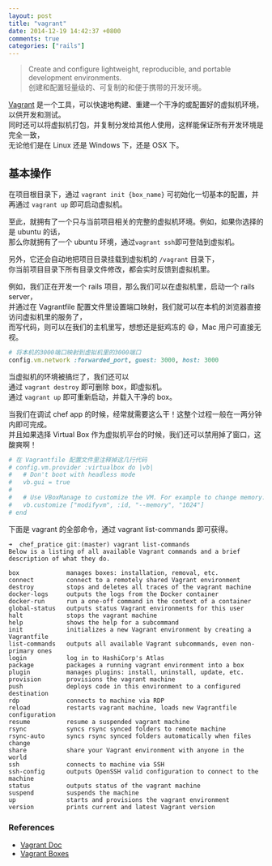 ```yaml
---
layout: post
title: "vagrant"
date: 2014-12-19 14:42:37 +0800
comments: true
categories: ["rails"]
---
```


> Create and configure lightweight, reproducible, and portable development environments.<br/>
> 创建和配置轻量级的、可复制的和便于携带的开发环境。

[Vagrant](https://www.vagrantup.com/) 是一个工具，可以快速地构建、重建一个干净的或配置好的虚拟机环境，以供开发和测试。 <br/>
同时还可以将虚拟机打包，并复制分发给其他人使用，这样能保证所有开发环境是完全一致，<br/>
无论他们是在 Linux 还是 Windows 下，还是 OSX 下。

## 基本操作

在项目根目录下，通过 `vagrant init {box_name}` 可初始化一切基本的配置，并再通过 `vagrant up` 即可启动虚拟机。<br/>

至此，就拥有了一个只与当前项目相关的完整的虚拟机环境。例如，如果你选择的是 ubuntu 的话，<br/>
那么你就拥有了一个 ubuntu 环境，通过`vagrant ssh`即可登陆到虚拟机。

另外，它还会自动地把项目目录挂载到虚拟机的 `/vagrant` 目录下，<br/>
你当前项目目录下所有目录文件修改，都会实时反馈到虚拟机里。

例如，我们正在开发一个 rails 项目，那么我们可以在虚拟机里，启动一个 rails server，<br/>
并通过在 Vagrantfile 配置文件里设置端口映射，我们就可以在本机的浏览器直接访问虚拟机里的服务了，<br/>
而写代码，则可以在我们的主机里写，想想还是挺鸡冻的 😄，Mac 用户可直接无视。

```ruby
# 将本机的3000端口映射到虚拟机里的3000端口
config.vm.network :forwarded_port, guest: 3000, host: 3000
```

当虚拟机的环境被搞烂了，我们还可以<br/>
通过 `vagrant destroy` 即可删除 box，即虚拟机。<br/>
通过 `vagrant up` 即可重新启动，并载入干净的 box。

当我们在调试 chef app 的时候，经常就需要这么干！这整个过程一般在一两分钟内即可完成。<br/>
并且如果选择 Virtual Box 作为虚拟机平台的时候，我们还可以禁用掉了窗口，这酸爽啊！

```ruby
# 在 Vagrantfile 配置文件里注释掉这几行代码
# config.vm.provider :virtualbox do |vb|
#   # Don't boot with headless mode
#   vb.gui = true
#
#   # Use VBoxManage to customize the VM. For example to change memory:
#   vb.customize ["modifyvm", :id, "--memory", "1024"]
# end
```

下面是 vagrant 的全部命令，通过 vagrant list-commands 即可获得。

    ➜  chef_pratice git:(master) vagrant list-commands
    Below is a listing of all available Vagrant commands and a brief
    description of what they do.

    box             manages boxes: installation, removal, etc.
    connect         connect to a remotely shared Vagrant environment
    destroy         stops and deletes all traces of the vagrant machine
    docker-logs     outputs the logs from the Docker container
    docker-run      run a one-off command in the context of a container
    global-status   outputs status Vagrant environments for this user
    halt            stops the vagrant machine
    help            shows the help for a subcommand
    init            initializes a new Vagrant environment by creating a Vagrantfile
    list-commands   outputs all available Vagrant subcommands, even non-primary ones
    login           log in to HashiCorp's Atlas
    package         packages a running vagrant environment into a box
    plugin          manages plugins: install, uninstall, update, etc.
    provision       provisions the vagrant machine
    push            deploys code in this environment to a configured destination
    rdp             connects to machine via RDP
    reload          restarts vagrant machine, loads new Vagrantfile configuration
    resume          resume a suspended vagrant machine
    rsync           syncs rsync synced folders to remote machine
    rsync-auto      syncs rsync synced folders automatically when files change
    share           share your Vagrant environment with anyone in the world
    ssh             connects to machine via SSH
    ssh-config      outputs OpenSSH valid configuration to connect to the machine
    status          outputs status of the vagrant machine
    suspend         suspends the machine
    up              starts and provisions the vagrant environment
    version         prints current and latest Vagrant version

### References

- [Vagrant Doc](https://docs.vagrantup.com/v2/getting-started/index.html)
- [Vagrant Boxes](http://www.vagrantbox.es/)
